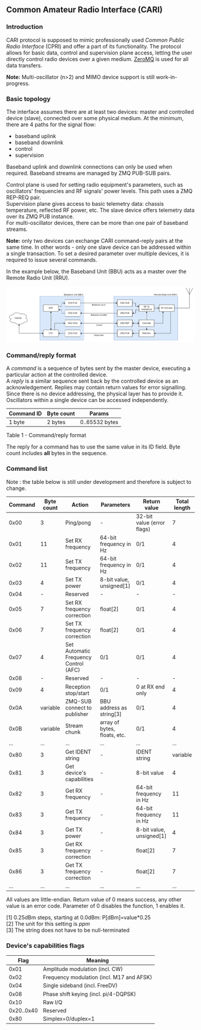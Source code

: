 ## Common Amateur Radio Interface (CARI)

### Introduction
CARI protocol is supposed to mimic professionally used *Common Public Radio Interface* (CPRI)
and offer a part of its functionality.
The protocol allows for basic data, control and supervision plane access, letting the user directly control
radio devices over a given medium. [ZeroMQ](https://zeromq.org/) is used for all data transfers.<br>

**Note:** Multi-oscillator (n>2) and MIMO device support is still work-in-progress.

### Basic topology
The interface assumes there are at least two devices: master and controlled device (slave), connected over some physical medium.
At the minimum, there are 4 paths for the signal flow:
- baseband uplink
- baseband downlink
- control
- supervision

Baseband uplink and downlink connections can only be used when required. Baseband streams are managed by ZMQ PUB-SUB pairs.

Control plane is used for setting radio equipment's parameters, such as oscillators' frequencies and RF signals' power levels.
This path uses a ZMQ REP-REQ pair.<br>
Supervision plane gives access to basic telemetry data: chassis temperature, reflected RF power, etc. The slave device
offers telemetry data over its ZMQ PUB instance.<br>
For multi-oscillator devices, there can be more than one pair of baseband streams.

**Note:** only two devices can exchange CARI command-reply pairs at the same time. In other words - only
one slave device can be addressed within a single transaction. To set a desired parameter over multiple devices,
it is required to issue several commands.

In the example below, the Baseband Unit (BBU) acts as a master over the Remote Radio Unit (RRU).

![CARI example](../gfx/CARI.png)

### Command/reply format
A *command* is a sequence of bytes sent by the master device, executing a particular action
at the controlled device.<br>
A *reply* is a similar sequence sent back by the controlled device as an acknowledgement.
Replies may contain return values for error signalling.<br>
Since there is no device addressing, the physical layer has to provide it.
Oscillators within a single device can be accessed independently.

| Command ID | Byte count | Params         |
|------------|------------|----------------|
| 1 byte     | 2 bytes    | 0..65532 bytes |

Table 1 - Command/reply format

The reply for a command has to use the same value in its ID field.
Byte count includes **all** bytes in the sequence.

### Command list
Note : the table below is still under development and therefore is subject to change.

| Command | Byte count | Action                                | Parameters                   | Return value               | Total length |
|---------|------------|---------------------------------------|------------------------------|----------------------------|--------------|
| 0x00    | 3          | Ping/pong                             | -                            | 32-bit value (error flags) | 7            |
| 0x01    | 11         | Set RX frequency                      | 64-bit frequency in Hz       | 0/1                        | 4            |
| 0x02    | 11         | Set TX frequency                      | 64-bit frequency in Hz       | 0/1                        | 4            |
| 0x03    | 4          | Set TX power                          | 8-bit value, unsigned[1]     | 0/1                        | 4            |
| 0x04    | -          | Reserved                              | -                            | -                          | -            |
| 0x05    | 7          | Set RX frequency correction           | float[2]                     | 0/1                        | 4            |
| 0x06    | 7          | Set TX frequency correction           | float[2]                     | 0/1                        | 4            |
| 0x07    | 4          | Set Automatic Frequency Control (AFC) | 0/1                          | 0/1                        | 4            |
| 0x08    | -          | Reserved                              | -                            | -                          | -            |
| 0x09    | 4          | Reception stop/start                  | 0/1                          | 0 at RX end only           | 4            |
| 0x0A    | variable   | ZMQ-SUB connect to publisher          | BBU address as string[3]     | 0/1                        | 4            |
| 0x0B    | variable   | Stream chunk                          | array of bytes, floats, etc. | 0/1                        | 4            |
| ...     | ...        | ...                                   | ...                          | ...                        | ...          |
| 0x80    | 3          | Get IDENT string                      | -                            | IDENT string               | variable     |
| 0x81    | 3          | Get device's capabilities             | -                            | 8-bit value                | 4            |
| 0x82    | 3          | Get RX frequency                      | -                            | 64-bit frequency in Hz     | 11           |
| 0x83    | 3          | Get TX frequency                      | -                            | 64-bit frequency in Hz     | 11           |
| 0x84    | 3          | Get TX power                          | -                            | 8-bit value, unsigned[1]   | 4            |
| 0x85    | 3          | Get RX frequency correction           | -                            | float[2]                   | 7            |
| 0x86    | 3          | Get TX frequency correction           | -                            | float[2]                   | 7            |
| ...     | ...        | ...                                   | ...                          | ...                        | ...          |

All values are little-endian. Return value of 0 means success, any other value is an error code.
Parameter of 0 disables the function, 1 enables it.

[1] 0.25dBm steps, starting at 0.0dBm: P[dBm]=value*0.25<br>
[2] The unit for this setting is *ppm*<br>
[3] The string does not have to be null-terminated<br>

### Device's capabilities flags

| Flag       | Meaning                                     |
|------------|---------------------------------------------|
| 0x01       | Amplitude modulation (incl. CW)             |
| 0x02       | Frequency modulation (incl. M17 and AFSK)   |
| 0x04       | Single sideband (incl. FreeDV)              |
| 0x08       | Phase shift keying (incl. pi/4-DQPSK)       |
| 0x10       | Raw I/Q                                     |
| 0x20..0x40 | Reserved                                    |
| 0x80       | Simplex=0/duplex=1                          |
